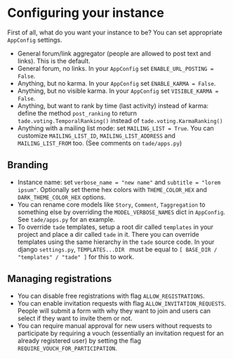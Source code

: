 # Configuring your instance

First of all, what do you want your instance to be? You can set appropriate `AppConfig` settings.

- General forum/link aggregator (people are allowed to post text and links). This is the default.
- General forum, no links. In your `AppConfig` set `ENABLE_URL_POSTING = False`.
- Anything, but no karma. In your `AppConfig` set `ENABLE_KARMA = False`.
- Anything, but no visible karma. In your `AppConfig` set `VISIBLE_KARMA = False`.
- Anything, but want to rank by time (last activity) instead of karma: define the method `post_ranking` to return `tade.voting.TemporalRanking()` instead of `tade.voting.KarmaRanking()`
- Anything with a mailing list mode: set `MAILING_LIST = True`. You can customize `MAILING_LIST_ID`, `MAILING_LIST_ADDRESS` and `MAILING_LIST_FROM` too. (See comments on `tade/apps.py`)

## Branding

- Instance name: set `verbose_name = "new name"` and `subtitle = "lorem
  ipsum"`. Optionally set theme hex colors with `THEME_COLOR_HEX` and
  `DARK_THEME_COLOR_HEX` options.
- You can rename core models like `Story`, `Comment`, `Taggregation` to
  something else by overriding the `MODEL_VERBOSE_NAMES` dict in `AppConfig`.
  See `tade/apps.py` for an example.
- To override `tade` templates, setup a root dir called `templates` in your
  project and place a dir called `tade` in it. There you can override templates
  using the same hierarchy in the `tade` source code. In your django
  `settings.py`, `TEMPLATES...DIR ` must be equal to `[ BASE_DIR / "templates"
  / "tade" ]` for this to work.


## Managing registrations

- You can disable free registrations with flag `ALLOW_REGISTRATIONS`.
- You can enable invitation requests with flag `ALLOW_INVITATION_REQUESTS`. People will submit a form with why they want to join and users can select if they want to invite them or not.
- You can require manual approval for new users without requests to participate by requiring a vouch (essentially an invitation request for an already registered user) by setting the flag `REQUIRE_VOUCH_FOR_PARTICIPATION`.

